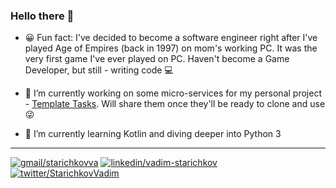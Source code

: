 ### Hello there 👋

- 😀 Fun fact: I've decided to become a software engineer right after I've played Age of Empires (back in 1997) on mom's working PC. It was the very first game I've ever played on PC. Haven't become a Game Developer, but still - writing code 💻

- 🔭 I’m currently working on some micro-services for my personal project - [Template Tasks](https://templatetasks.com). Will share them once they'll be ready to clone and use 😜

- 🌱 I’m currently learning Kotlin and diving deeper into Python 3

---

[![gmail/starichkovva](https://img.shields.io/badge/Gmail-D14836?style=for-the-badge&logo=gmail&logoColor=white)](mailto:starichkovva@gmail.com)
[![linkedin/vadim-starichkov](https://img.shields.io/badge/LinkedIn-0077B5?style=for-the-badge&logo=linkedin)](https://www.linkedin.com/in/vadim-starichkov-0b60a6a4/)
[![twitter/StarichkovVadim](https://img.shields.io/badge/Twitter-1DA1F2?style=for-the-badge&logo=twitter&logoColor=white)](https://twitter.com/StarichkovVadim)

<!--
**starichkovva/starichkovva** is a ✨ _special_ ✨ repository because its `README.md` (this file) appears on your GitHub profile.

Here are some ideas to get you started:

- 🔭 I’m currently working on ...
- 🌱 I’m currently learning ...
- 👯 I’m looking to collaborate on ...
- 🤔 I’m looking for help with ...
- 💬 Ask me about ...
- 📫 How to reach me: ...
- 😄 Pronouns: ...
- ⚡ Fun fact: ...
-->
